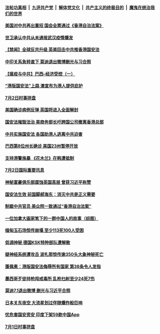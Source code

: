 ####  [法轮功真相](../../../../basic/blob/master/README.md?t=07031302) &nbsp;|&nbsp; [九评共产党](../../../../9ping.md/blob/master/README.md?t=07031302) &nbsp;|&nbsp; [解体党文化](../../../../jtdwh.md/blob/master/README.md?t=07031302)  &nbsp;|&nbsp; [共产主义的终极目的](../../../../gczydzjmd.md/blob/master/README.md?t=07031302) &nbsp;|&nbsp; [魔鬼在统治我们的世界](../../../../mgztzwmdsj.md/blob/master/README.md?t=07031302) 

#### [美国对中共再出重招 国会全票通过《香港自治法案》](../pages/prog202/a102884931.md?t=07031302) 

#### [世卫承认中共从未通报武汉疫情爆发](../pages/prog202/a102884898.md?t=07031302) 


#### [【禁闻】全球反共升级 英美回击中共推香港国安法](../pages/prog202/a102884786.md?t=07031302) 

#### [中印关系急转直下 莫迪退出微博删光与习合照](../pages/prog202/a102884771.md?t=07031302) 

#### [【瘟疫与中共】巴西–经济受控（一）](../pages/prog202/a102884546.md?t=07031302) 

#### [“港版国安法”上路 澳宣布为港人提供庇护](../pages/prog202/a102884694.md?t=07031302) 

#### [7月2日时事拼盘](../pages/prog202/a102884710.md?t=07031302) 

#### [美国确诊病例反弹 英国将进入全面解封](../pages/prog202/a102884706.md?t=07031302) 

#### [国安法摧毁法治 美商务部长吁跨国公司撤离香港总部](../pages/prog202/a102884653.md?t=07031302) 


#### [中共实施国安法 各国助港人逃离中共迫害](../pages/prog202/a102884584.md?t=07031302) 

#### [巴西第8位州长确诊 美国23州暂停开放](../pages/prog202/a102884577.md?t=07031302) 

#### [支持港警施暴 《花木兰》在韩遭抵制](../pages/prog202/a102884503.md?t=07031302) 


#### [7月2日国际重要讯息](../pages/prog202/a102884403.md?t=07031302) 

#### [神秘富豪俱乐部腐蚀英国高层 曾获习近平称赞](../pages/prog202/a102884334.md?t=07031302) 

#### [国安法生效 前国脚郝海东：消灭中共是正义需要](../pages/prog202/a102884342.md?t=07031302) 

#### [制裁中共官员 美众院一致通过“香港自治法案”](../pages/prog202/a102884311.md?t=07031302) 

#### [一位加拿大画家笔下的一群中国人的故事（组图）](../pages/prog202/a102884281.md?t=07031302) 

#### [缅甸玉石场惊传崩塌 至少113死100人受困](../pages/prog202/a102884263.md?t=07031302) 

#### [低调神秘 德国KSK特种部队遭解散](../pages/prog202/a102884254.md?t=07031302) 

#### [疑神经系统遭攻击 波札那惊传逾350头大象神秘死亡](../pages/prog202/a102884250.md?t=07031302) 

#### [蓬佩奥：港版国安法侮辱所有国家 第38条令人发指](../pages/prog202/a102884243.md?t=07031302) 

#### [墨西哥歹徒持枪闯戒毒所 乱枪扫射至少24死7伤](../pages/prog202/a102884186.md?t=07031302) 

#### [莫迪7.1退出微博 删光与习近平合照](../pages/prog202/a102884150.md?t=07031302) 

#### [日本关东夜空 大流星划过伴随爆炸般巨响](../pages/prog202/a102884100.md?t=07031302) 

#### [忧危害国安资安 印度下架59款中国App](../pages/prog202/a102883656.md?t=07031302) 


#### [7月1日时事拼盘](../pages/prog202/a102883986.md?t=07031302) 

